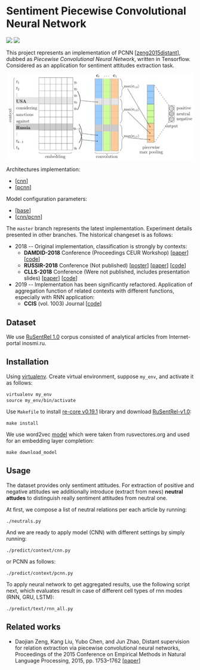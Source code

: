 # Sentiment Piecewise Convolutional Neural Network
![](https://img.shields.io/badge/Python-2.7-brightgreen.svg)
![](https://img.shields.io/badge/TensorFlow-1.4.1-yellowgreen.svg)

This project represents an implementation of PCNN [[zeng2015distant](http://www.aclweb.org/anthology/D15-1203)], dubbed as
*Piecewise Convolutional Neural Network*, written in Tensorflow.
Considered as an application for sentiment attitudes extraction task.

![alt text](docs/pcnn.png)

Architectures implementation:
* [[cnn](networks/context/architectures/cnn.py)]
* [[pcnn](networks/context/architectures/pcnn.py)]

Model configuration parameters:
* [[base](networks/context/configurations/base.py)]
* [[cnn/pcnn](networks/context/configurations/cnn.py)]

The ```master``` branch represents the latest implementation.
Experiment details presented in other branches.
The historical changeset is as follows:
* 2018 -- Original implementation, classification is strongly by contexts:
    * **DAMDID-2018** Conference (Proceedings CEUR Workshop) [[paper](http://ceur-ws.org/Vol-2277/paper33.pdf)] 
        [[code](https://github.com/nicolay-r/sentiment-pcnn/tree/damdid-2018)]
    * **RUSSIR-2018** Conference (Not published) 
        [[poster](https://github.com/nicolay-r/sentiment-pcnn/blob/russir-2018/docs/poster.pdf)]
        [[paper](https://github.com/nicolay-r/sentiment-pcnn/blob/russir-2018/docs/paper.pdf)]
        [[code](https://github.com/nicolay-r/sentiment-pcnn/tree/russir-2018)]
    * **CLLS-2018** Conference (Were not published, includes presentation slides)
        [[paper](https://doi.org/10.29007/26g7)]
        [[code](https://github.com/nicolay-r/sentiment-pcnn/tree/clls-2018)]
* 2019 -- Implementation has been significantly refactored. Application of aggregation function of related contexts with different functions, especially with RNN application:
    * **CCIS** (vol. 1003) Journal
        [[code](https://github.com/nicolay-r/sentiment-pcnn/tree/ccis-2019)]


Dataset
-------
We use [RuSentRel 1.0](https://github.com/nicolay-r/RuSentRel/tree/v1.0/)
corpus consisted of analytical articles from Internet-portal
inosmi.ru.

Installation
------------

Using [virtualenv](https://www.pythoncentral.io/how-to-install-virtualenv-python/).
Create virtual environment, suppose `my_env`, and activate it as follows:
```
virtualenv my_env
source my_env/bin/activate
```

Use `Makefile` to install
[re-core v0.19.1](https://github.com/nicolay-r/sentiment-erc-core/tree/release_19_1) library and download
[RuSentRel-v1.0](https://github.com/nicolay-r/RuSentRel/tree/v1.0/):
```
make install
```

We use word2vec
[model](http://rusvectores.org/static/models/rusvectores2/news_mystem_skipgram_1000_20_2015.bin.gz)
which were taken from rusvectores.org and used for an embedding layer completion:
```
make download_model
```

Usage
-----
The dataset provides only sentiment attitudes.
For extraction of positive and negative attitudes we additionally introduce
(extract from news) **neutral attudes** to distinguish really sentiment
attitudes from neutral one.

At first, we compose a list of neutral relations per each article by running:
```
./neutrals.py
```
And we are ready to apply model (CNN) with different settings by simply running:
```
./predict/context/cnn.py
```
or PCNN as follows:
```
./predict/context/pcnn.py
```

To apply neural network to get aggregated results, use the following script next,
which evaluates result in case of different cell types of rnn modes (RNN, GRU, LSTM):
```
./predict/text/rnn_all.py
```

Related works
-------------
* Daojian Zeng, Kang Liu, Yubo Chen, and Jun Zhao, Distant
supervision for relation extraction via piecewise convolutional
neural networks, Proceedings of the 2015 Conference on
Empirical Methods in Natural Language Processing, 2015,
pp. 1753–1762
[[paper](http://www.aclweb.org/anthology/D15-1203)]
